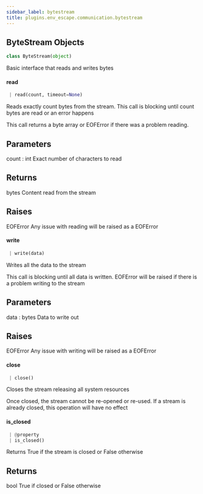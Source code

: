 ```yaml
---
sidebar_label: bytestream
title: plugins.env_escape.communication.bytestream
---
```


## ByteStream Objects

```python
class ByteStream(object)
```

Basic interface that reads and writes bytes

#### read

```python
 | read(count, timeout=None)
```

Reads exactly count bytes from the stream. This call is blocking until count bytes
are read or an error happens

This call returns a byte array or EOFError if there was a problem
reading.

Parameters
----------
count : int
    Exact number of characters to read

Returns
-------
bytes
    Content read from the stream

Raises
------
EOFError
    Any issue with reading will be raised as a EOFError

#### write

```python
 | write(data)
```

Writes all the data to the stream

This call is blocking until all data is written. EOFError will be
raised if there is a problem writing to the stream

Parameters
----------
data : bytes
    Data to write out

Raises
------
EOFError
    Any issue with writing will be raised as a EOFError

#### close

```python
 | close()
```

Closes the stream releasing all system resources

Once closed, the stream cannot be re-opened or re-used. If a
stream is already closed, this operation will have no effect

#### is\_closed

```python
 | @property
 | is_closed()
```

Returns True if the stream is closed or False otherwise

Returns
-------
bool
    True if closed or False otherwise

